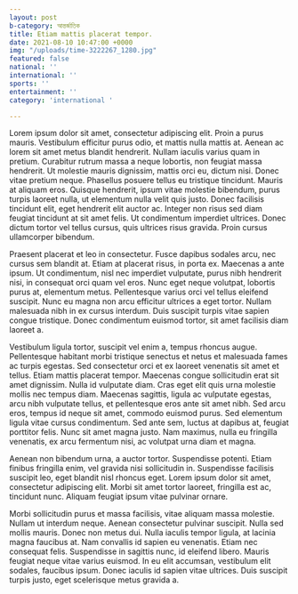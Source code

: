 ```yaml
---
layout: post
b-category: আন্তর্জাতিক
title: Etiam mattis placerat tempor.
date: 2021-08-10 10:47:00 +0000
img: "/uploads/time-3222267_1280.jpg"
featured: false
national: ''
international: ''
sports: ''
entertainment: ''
category: 'international '

---
```

Lorem ipsum dolor sit amet, consectetur adipiscing elit. Proin a purus mauris. Vestibulum efficitur purus odio, et mattis nulla mattis at. Aenean ac lorem sit amet metus blandit hendrerit. Nullam iaculis varius quam in pretium. Curabitur rutrum massa a neque lobortis, non feugiat massa hendrerit. Ut molestie mauris dignissim, mattis orci eu, dictum nisi. Donec vitae pretium neque. Phasellus posuere tellus eu tristique tincidunt. Mauris at aliquam eros. Quisque hendrerit, ipsum vitae molestie bibendum, purus turpis laoreet nulla, ut elementum nulla velit quis justo. Donec facilisis tincidunt elit, eget hendrerit elit auctor ac. Integer non risus sed diam feugiat tincidunt at sit amet felis. Ut condimentum imperdiet ultrices. Donec dictum tortor vel tellus cursus, quis ultrices risus gravida. Proin cursus ullamcorper bibendum.

Praesent placerat et leo in consectetur. Fusce dapibus sodales arcu, nec cursus sem blandit at. Etiam at placerat risus, in porta ex. Maecenas a ante ipsum. Ut condimentum, nisl nec imperdiet vulputate, purus nibh hendrerit nisi, in consequat orci quam vel eros. Nunc eget neque volutpat, lobortis purus at, elementum metus. Pellentesque varius orci vel tellus eleifend suscipit. Nunc eu magna non arcu efficitur ultrices a eget tortor. Nullam malesuada nibh in ex cursus interdum. Duis suscipit turpis vitae sapien congue tristique. Donec condimentum euismod tortor, sit amet facilisis diam laoreet a.

Vestibulum ligula tortor, suscipit vel enim a, tempus rhoncus augue. Pellentesque habitant morbi tristique senectus et netus et malesuada fames ac turpis egestas. Sed consectetur orci et ex laoreet venenatis sit amet et tellus. Etiam mattis placerat tempor. Maecenas congue sollicitudin erat sit amet dignissim. Nulla id vulputate diam. Cras eget elit quis urna molestie mollis nec tempus diam. Maecenas sagittis, ligula ac vulputate egestas, arcu nibh vulputate tellus, et pellentesque eros ante sit amet nibh. Sed arcu eros, tempus id neque sit amet, commodo euismod purus. Sed elementum ligula vitae cursus condimentum. Sed ante sem, luctus at dapibus at, feugiat porttitor felis. Nunc sit amet magna justo. Nam maximus, nulla eu fringilla venenatis, ex arcu fermentum nisi, ac volutpat urna diam et magna.

Aenean non bibendum urna, a auctor tortor. Suspendisse potenti. Etiam finibus fringilla enim, vel gravida nisi sollicitudin in. Suspendisse facilisis suscipit leo, eget blandit nisl rhoncus eget. Lorem ipsum dolor sit amet, consectetur adipiscing elit. Morbi sit amet tortor laoreet, fringilla est ac, tincidunt nunc. Aliquam feugiat ipsum vitae pulvinar ornare.

Morbi sollicitudin purus et massa facilisis, vitae aliquam massa molestie. Nullam ut interdum neque. Aenean consectetur pulvinar suscipit. Nulla sed mollis mauris. Donec non metus dui. Nulla iaculis tempor ligula, at lacinia magna faucibus at. Nam convallis id sapien eu venenatis. Etiam nec consequat felis. Suspendisse in sagittis nunc, id eleifend libero. Mauris feugiat neque vitae varius euismod. In eu elit accumsan, vestibulum elit sodales, faucibus ipsum. Donec iaculis id sapien vitae ultrices. Duis suscipit turpis justo, eget scelerisque metus gravida a.